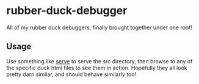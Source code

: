 rubber-duck-debugger
====================

All of my rubber duck debuggers, finally brought together under one roof!

## Usage

Use something like [serve](https://www.npmjs.com/package/serve) to serve the src directory, then browse to any of the specific duck html files to see them in action. Hopefully they all look pretty darn similar, and should behave similarly too!
